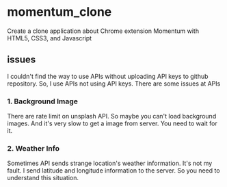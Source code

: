 # momentum_clone
Create a clone application about Chrome extension Momentum with HTML5, CSS3, and Javascript


## issues
I couldn't find the way to use APIs without uploading API keys to github repository.
So, I use APIs not using API keys.
There are some issues at APIs

### 1. Background Image
There are rate limit on unsplash API. So maybe you can't load background images.
And it's very slow to get a image from server. You need to wait for it.

### 2. Weather Info
Sometimes API sends strange location's weather information. It's not my fault. I send latitude and longitude information to the server.
So you need to understand this situation.
